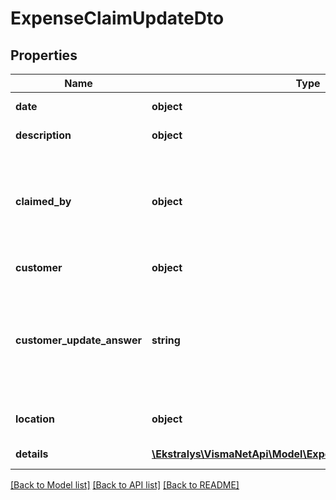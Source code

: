 # ExpenseClaimUpdateDto

## Properties
Name | Type | Description | Notes
------------ | ------------- | ------------- | -------------
**date** | **object** | The date when the claim was entered. | [optional] 
**description** | **object** | A description of the claim. | [optional] 
**claimed_by** | **object** | The employee who is claiming the expenses. If the claim is released, an Accounts Payable bill will be generated to this employee. | [optional] 
**customer** | **object** | The applicable customer. | [optional] 
**customer_update_answer** | **string** | If the customer is updated the claim details customer information can be updated using the provided answer. By default &#39;SelectedCustomer&#39; is selected. | [optional] 
**location** | **object** | The company location associated with the claim. | [optional] 
**details** | [**\Ekstralys\VismaNetApi\Model\ExpenseClaimDetailUpdateDto[]**](ExpenseClaimDetailUpdateDto.md) | Expense Claim detail information | [optional] 

[[Back to Model list]](../README.md#documentation-for-models) [[Back to API list]](../README.md#documentation-for-api-endpoints) [[Back to README]](../README.md)


